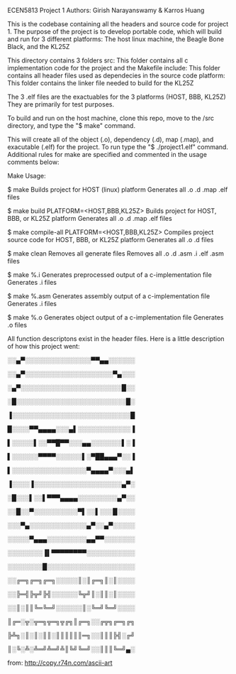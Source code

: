 ECEN5813 Project 1
Authors: Girish Narayanswamy & Karros Huang

This is the codebase containing all the headers and source code for project 1.
The purpose of the project is to develop portable code, which will build and run for 3
different platforms: The host linux machine, the Beagle Bone Black, and the KL25Z

This directory contains 3 folders
src: This folder contains all c implementation code for the project and the Makefile
include: This folder contains all header files used as dependecies in the source code
platform: This folder contains the linker file needed to build for the KL25Z

The 3 .elf files are the exactuables for the 3 platforms (HOST, BBB, KL25Z)
They are primarily for test purposes.

To build and run on the host machine, clone this repo, move to the /src directory,
and type the "$ make" command. 

This will create all of the object (.o), dependency (.d), map (.map), and exacutable
(.elf) for the project. To run type the "$ ./project1.elf" command. Additional rules for
make are specified and commented in the usage comments below:


Make Usage:

 $ make 
	Builds project for HOST (linux) platform
	Generates all .o .d .map .elf files

$ make build PLATFORM=<HOST,BBB,KL25Z> 
	Builds project for HOST, BBB, or KL25Z platform
	Generates all .o .d .map .elf files

$ make compile-all PLATFORM=<HOST,BBB,KL25Z> 
	Compiles project source code for HOST, BBB, or KL25Z platform
	Generates all .o .d files

$ make clean
	Removes all generate files
	Removes all .o .d .asm .i .elf .asm files

$ make %.i
	Generates preprocessed output of a c-implementation file
	Generates .i files

$ make %.asm
	Generates assembly output of a c-implementation file
	Generates .i files

$ make %.o
	Generates object output of a c-implementation file
	Generates .o files

All function descriptons exist in the header files. 
Here is a little description of how this project went:

░░▄▀░░░░░░░░░░░░░░░▀▀▄▄░░░░░░

░░▄▀░░░░░░░░░░░░░░░░░░░░▀▄░░░ 

░▄▀░░░░░░░░░░░░░░░░░░░░░░░█░░ 

░█░░░░░░░░░░░░░░░░░░░░░░░░░█░ 

▐░░░░░░░░░░░░░░░░░░░░░░░░░░░█ 

█░░░░▀▀▄▄▄▄░░░▄▌░░░░░░░░░░░░▐ 

▌░░░░░▌░░▀▀█▀▀░░░▄▄░░░░░░░▌░▐ 

▌░░░░░░▀▀▀▀░░░░░░▌░▀██▄▄▄▀░░▐ 

▌░░░░░░░░░░░░░░░░░▀▄▄▄▄▀░░░▄▌ 

▐░░░░▐░░░░░░░░░░░░░░░░░░░░▄▀░ 

░█░░░▌░░▌▀▀▀▄▄▄▄░░░░░░░░░▄▀░░ 

░░█░░▀░░░░░░░░░░▀▌░░▌░░░█░░░░ 

░░░▀▄░░░░░░░░░░░░░▄▀░░▄▀░░░░░ 

░░░░░▀▄▄▄░░░░░░░░░▄▄▀▀░░░░░░░ 

░░░░░░░░▐▌▀▀▀▀▀▀▀▀░░░░░░░░░░░ 

░░░░░░░░█░░░░░░░░░░░░░░░░░░░░ 

░░╔═╗╔═╗╔═╗░░░░░║░║╔═╗║░║░░░░ 

░░╠═╣╠╦╝╠╣░░░░░░╚╦╝║░║║░║░░░░ 

░░║░║║╚═╚═╝░░░░░░║░╚═╝╚═╝░░░░ 

║╔═░╦░╦═╗╦═╗╦╔╗║╔═╗░░╔╦╗╔═╗╔╗ 

╠╩╗░║░║░║║░║║║║║║═╗░░║║║╠╣░╔╝ 

║░╚░╩░╩═╝╩═╝╩║╚╝╚═╝░░║║║╚═╝▄░

from: http://copy.r74n.com/ascii-art 

